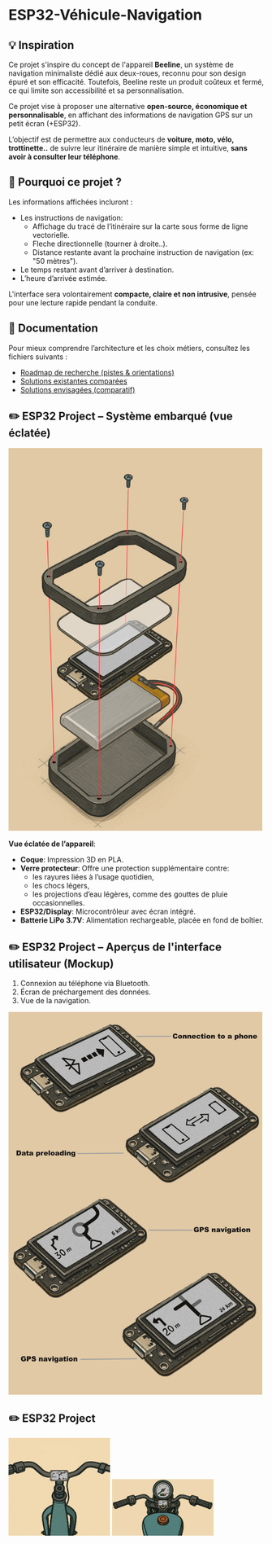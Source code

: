 # ESP32-Véhicule-Navigation

## 💡 Inspiration

Ce projet s'inspire du concept de l'appareil **Beeline**, un système de navigation minimaliste dédié aux deux-roues, reconnu pour son design épuré et son efficacité. Toutefois, Beeline reste un produit coûteux et fermé, ce qui limite son accessibilité et sa personnalisation.

Ce projet vise à proposer une alternative **open-source, économique et personnalisable**, en affichant des informations de navigation GPS sur un petit écran (+ESP32).  

L’objectif est de permettre aux conducteurs de **voiture, moto, vélo, trottinette..** de suivre leur itinéraire de manière simple et intuitive, **sans avoir à consulter leur téléphone**.

## 🎯 Pourquoi ce projet ?

Les informations affichées incluront :
- Les instructions de navigation:
  - Affichage du tracé de l’itinéraire sur la carte sous forme de ligne vectorielle.
  - Fleche directionnelle (tourner à droite..).
  - Distance restante avant la prochaine instruction de navigation (ex: "50 mètres").
- Le temps restant avant d’arriver à destination.
- L’heure d’arrivée estimée.

L'interface sera volontairement **compacte, claire et non intrusive**, pensée pour une lecture rapide pendant la conduite.


## 📜 Documentation

Pour mieux comprendre l’architecture et les choix métiers, consultez les fichiers suivants :

- [Roadmap de recherche (pistes & orientations)](documentation/01_research_roadmap.md)
- [Solutions existantes comparées](documentation/02_existing_solutions.md)
- [Solutions envisagées (comparatif)](documentation/03_proposed_solutions.md)


## ✏️ ESP32 Project – Système embarqué (vue éclatée)

<img src="images/Exploded_view_drawing.png" width="500"/>

**Vue éclatée de l’appareil**:

- **Coque**: Impression 3D en PLA.
- **Verre protecteur**: Offre une protection supplémentaire contre:
  - les rayures liées à l’usage quotidien,
  - les chocs légers, 
  - les projections d’eau légères, comme des gouttes de pluie occasionnelles.
- **ESP32/Display**: Microcontrôleur avec écran intégré.
- **Batterie LiPo 3.7V**: Alimentation rechargeable, placée en fond de boîtier.


## ✏️ ESP32 Project – Aperçus de l'interface utilisateur (Mockup)
1. Connexion au téléphone via Bluetooth.
2. Écran de préchargement des données.
3. Vue de la navigation.

<img src="images/Interface_ESP_Display.png" width="500"/>


## ✏️ ESP32 Project
<img src="images/Bike.png" width="200"/>
<img src="images/MotoBike.png" width="200"/>